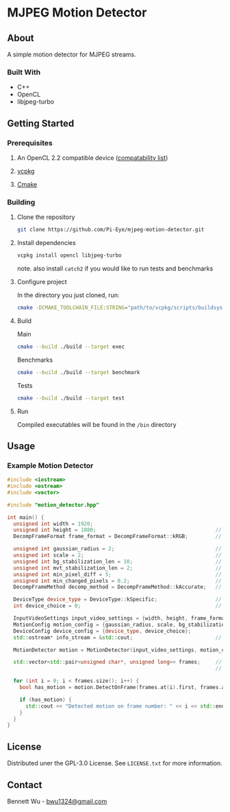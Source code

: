 # MJPEG Motion Detector

## About

A simple motion detector for MJPEG streams.

### Built With

* C++
* OpenCL
* libjpeg-turbo

## Getting Started

### Prerequisites

1. An OpenCL 2.2 compatible device ([compatability list](https://www.khronos.org/conformance/adopters/conformant-products/opencl))

2. [vcpkg](https://vcpkg.io/en/index.html)

3. [Cmake](https://cmake.org/)

### Building

1. Clone the repository
    ```sh
    git clone https://github.com/Pi-Eye/mjpeg-motion-detector.git
    ```

2. Install dependencies
    ```sh
    vcpkg install opencl libjpeg-turbo
    ```

    note. also install `catch2` if you would like to run tests and benchmarks

3. Configure project

    In the directory you just cloned, run:
    ```sh
    cmake -DCMAKE_TOOLCHAIN_FILE:STRING="path/to/vcpkg/scripts/buildsystems/vcpkg.cmake" -S. -B./build
    ```

4. Build

    Main
    ```sh
    cmake --build ./build --target exec
    ```
    Benchmarks
    ```sh
    cmake --build ./build --target benchmark
    ```
    Tests
    ```sh
    cmake --build ./build --target test
    ```

5. Run
  
    Compiled executables will be found in the `/bin` directory

## Usage

### Example Motion Detector

```cpp
#include <iostream>
#include <ostream>
#include <vector>

#include "motion_detector.hpp"

int main() {
  unsigned int width = 1920;
  unsigned int height = 1080;                                       // width and height of incoming jpeg frames (acceptable values: > 0)
  DecompFrameFormat frame_format = DecompFrameFormat::kRGB;         // format to decompress frames into (acceptable values: kRGB, kGray)

  unsigned int gaussian_radius = 2;                                 // radius of gaussian blur (0 means no blur) (acceptable values: > 0)
  unsigned int scale = 2;                                           // amount to scale frame down by to save on computation (acceptable values: > 0)
  unsigned int bg_stabilization_len = 10;                           // number of frames to average to form background frame (acceptable values: > 0)
  unsigned int mvt_stabilization_len = 2;                           // number of frames to average to form movement frame (acceptable values: > 0)
  unsigned int min_pixel_diff = 5;                                  // amount pixels need to be different by to be considered different (acceptable values: >= 0)
  unsigned int min_changed_pixels = 0.2;                            // percentage of pixels that need to be different to be considered motion (acceptable values: 0.0 - 1.0)
  DecompFrameMethod decomp_method = DecompFrameMethod::kAccurate;   // algorithm to use to decompress jpeg (acceptable values: kAccurate, kFast)

  DeviceType device_type = DeviceType::kSpecific;                   // type of OpenCL device to select (acceptable values: kCPU, kGPU, kSpecific)
  int device_choice = 0;                                            // index of OpenCL device to use (acceptable values: >=0)

  InputVideoSettings input_video_settings = {width, height, frame_format};
  MotionConfig motion_config = {gaussian_radius, scale, bg_stabilization_len, mvt_stabilization_len, min_pixel_diff, min_changed_pixels};
  DeviceConfig device_config = {device_type, device_choice};
  std::ostream* info_stream = &std::cout;                           // pipe info stream of motion detector to cout

  MotionDetector motion = MotionDetector(input_video_settings, motion_config, device_config, info_stream);

  std::vector<std::pair<unsigned char*, unsigned long>> frames;     // some group of jpeg frames to detect motion on 
                                                                    // (unsigned char* - frame, unsigned long - size of jpeg frame buffer)

  for (int i = 0; i < frames.size(); i++) {
    bool has_motion = motion.DetectOnFrame(frames.at(i).first, frames.at(i).second);      // Detect if there is motion on given frame

    if (has_motion) {
      std::cout << "Detected motion on frame number: " << i << std::endl;
    }
  }
}

```


## License

Distributed uner the GPL-3.0 License. See `LICENSE.txt` for more information.

## Contact

Bennett Wu - bwu1324@gmail.com